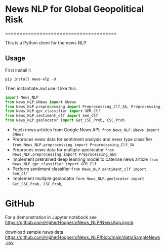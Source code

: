
<!-- ![](/home/jason/Documents/data/newplot.png) -->
# News NLP for Global Geopolitical Risk
=======================================

This is a Python client for the news NLP.

Usage
-----
First install it

```
pip install news-nlp -U
```

Then instantiate and use it like this:

```python
import News_NLP
from News_NLP.GNews import GNews
from News_NLP.preprocessing import Preprocessing_Clf_SA, Preprocessing_GEO,Combine_Col
from News_NLP.gpr_classifier import GPR_Clf
from News_NLP.sentiment_clf import Sen_Clf
from News_NLP.geolocator import Get_CSC_Prob, CSC_Prob
```

* Fetch news articles from Google News API, `from News_NLP.GNews import GNews`
* Preproces news data for sentiment analysis and news type classifier
   `from News_NLP.preprocessing import Preprocessing_Clf_SA`
* Preproces news data for multiple-geolocator
  `from News_NLP.preprocessing import Preprocessing_GEO`
* Implement pretrained deep leanring model to caterise news article 
  `from News_NLP.gpr_classifier import GPR_Clf`
* Perform sentiment classifier `from News_NLP.sentiment_clf import Sen_Clf`
* Implement multiple geolocator `form News_NLP.geolocator import Get_CSC_Prob, CSC_Prob`,

# GitHub
For a demonstration in Jupyter notebook see https://github.com/HigherHoopern/News_NLP/NewsApp.ipynb

download sample news data
https://github.com/HigherHoopern/News_NLP/blob/main/data/SampleNews.csv